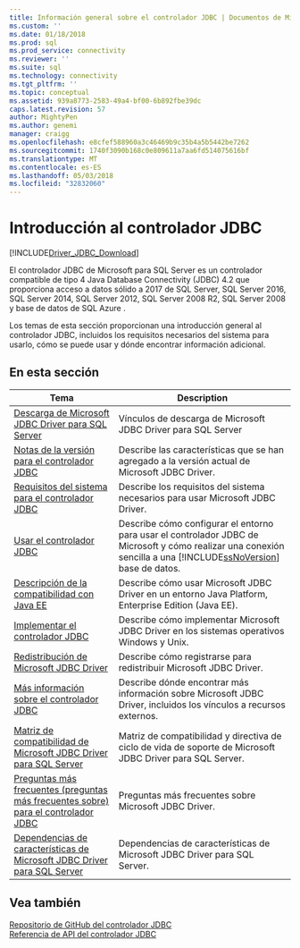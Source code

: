```yaml
---
title: Información general sobre el controlador JDBC | Documentos de Microsoft
ms.custom: ''
ms.date: 01/18/2018
ms.prod: sql
ms.prod_service: connectivity
ms.reviewer: ''
ms.suite: sql
ms.technology: connectivity
ms.tgt_pltfrm: ''
ms.topic: conceptual
ms.assetid: 939a8773-2583-49a4-bf00-6b892fbe39dc
caps.latest.revision: 57
author: MightyPen
ms.author: genemi
manager: craigg
ms.openlocfilehash: e8cfef588960a3c46469b9c35b4a5b5442be7262
ms.sourcegitcommit: 1740f3090b168c0e809611a7aa6fd514075616bf
ms.translationtype: MT
ms.contentlocale: es-ES
ms.lasthandoff: 05/03/2018
ms.locfileid: "32832060"
---
```

# <a name="overview-of-the-jdbc-driver"></a>Introducción al controlador JDBC
[!INCLUDE[Driver_JDBC_Download](../../includes/driver_jdbc_download.md)]

  El controlador JDBC de Microsoft para SQL Server es un controlador compatible de tipo 4 Java Database Connectivity (JDBC) 4.2 que proporciona acceso a datos sólido a 2017 de SQL Server, SQL Server 2016, SQL Server 2014, SQL Server 2012, SQL Server 2008 R2, SQL Server 2008 y base de datos de SQL Azure .  
  
 Los temas de esta sección proporcionan una introducción general al controlador JDBC, incluidos los requisitos necesarios del sistema para usarlo, cómo se puede usar y dónde encontrar información adicional.  
  
## <a name="in-this-section"></a>En esta sección  
  
|Tema|Description|  
|-----------|-----------------|  
|[Descarga de Microsoft JDBC Driver para SQL Server](../../connect/jdbc/download-microsoft-jdbc-driver-for-sql-server.md)|Vínculos de descarga de Microsoft JDBC Driver para SQL Server|  
|[Notas de la versión para el controlador JDBC](../../connect/jdbc/release-notes-for-the-jdbc-driver.md)|Describe las características que se han agregado a la versión actual de Microsoft JDBC Driver.|  
|[Requisitos del sistema para el controlador JDBC](../../connect/jdbc/system-requirements-for-the-jdbc-driver.md)|Describe los requisitos del sistema necesarios para usar Microsoft JDBC Driver.|  
|[Usar el controlador JDBC](../../connect/jdbc/using-the-jdbc-driver.md)|Describe cómo configurar el entorno para usar el controlador JDBC de Microsoft y cómo realizar una conexión sencilla a una [!INCLUDE[ssNoVersion](../../includes/ssnoversion_md.md)] base de datos.|  
|[Descripción de la compatibilidad con Java EE](../../connect/jdbc/understanding-java-ee-support.md)|Describe cómo usar Microsoft JDBC Driver en un entorno Java Platform, Enterprise Edition (Java EE).|  
|[Implementar el controlador JDBC](../../connect/jdbc/deploying-the-jdbc-driver.md)|Describe cómo implementar Microsoft JDBC Driver en los sistemas operativos Windows y Unix.|  
|[Redistribución de Microsoft JDBC Driver](../../connect/jdbc/redistributing-the-microsoft-jdbc-driver.md)|Describe cómo registrarse para redistribuir Microsoft JDBC Driver.|  
|[Más información sobre el controlador JDBC](../../connect/jdbc/finding-additional-jdbc-driver-information.md)|Describe dónde encontrar más información sobre Microsoft JDBC Driver, incluidos los vínculos a recursos externos.|  
|[Matriz de compatibilidad de Microsoft JDBC Driver para SQL Server](../../connect/jdbc/microsoft-jdbc-driver-for-sql-server-support-matrix.md)|Matriz de compatibilidad y directiva de ciclo de vida de soporte de Microsoft JDBC Driver para SQL Server.|  
|[Preguntas más frecuentes &#40;preguntas más frecuentes sobre&#41; para el controlador JDBC](../../connect/jdbc/frequently-asked-questions-faq-for-jdbc-driver.md)|Preguntas más frecuentes sobre Microsoft JDBC Driver.|  
|[Dependencias de características de Microsoft JDBC Driver para SQL Server](../../connect/jdbc/feature-dependencies-of-microsoft-jdbc-driver-for-sql-server.md)|Dependencias de características de Microsoft JDBC Driver para SQL Server.|

## <a name="see-also"></a>Vea también  
 [Repositorio de GitHub del controlador JDBC](https://github.com/microsoft/mssql-jdbc)  
 [Referencia de API del controlador JDBC](../../connect/jdbc/reference/jdbc-driver-api-reference.md)  
  
  
